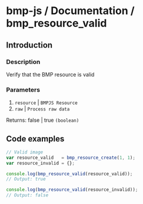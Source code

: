 # bmp-js / Documentation / bmp_resource_valid
## Introduction

### Description

Verify that the BMP resource is valid

### Parameters

1. `resource` | `BMPJS Resource`
2. `raw` | `Process raw data`

Returns: false | true `(boolean)`

## Code examples

```js
// Valid image
var resource_valid   = bmp_resource_create(1, 1);
var resource_invalid = {};

console.log(bmp_resource_valid(resource_valid));
// Output: true

console.log(bmp_resource_valid(resource_invalid));
// Output: false
```
